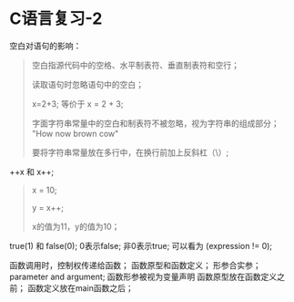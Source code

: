C语言复习-2
==========
空白对语句的影响：
>空白指源代码中的空格、水平制表符、垂直制表符和空行；
>
>读取语句时忽略语句中的空白；
>
>x=2+3;  等价于 x = 2 + 3;
>
>字面字符串常量中的空白和制表符不被忽略，视为字符串的组成部分；
>"How now brown cow"
>
>要将字符串常量放在多行中，在换行前加上反斜杠（\）;

++x 和 x++;
>x = 10;
>
>y = x++;
>
>x的值为11，y的值为10；

true(1) 和 false(0);
0表示false;
非0表示true;
可以看为 (expression != 0);

函数调用时，控制权传递给函数；
函数原型和函数定义；
形参合实参；
parameter and argument;
函数形参被视为变量声明
函数原型放在函数定义之前；
函数定义放在main函数之后；



